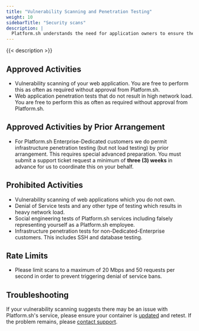 ```yaml
---
title: "Vulnerability Scanning and Penetration Testing"
weight: 10
sidebarTitle: "Security scans"
description: |
  Platform.sh understands the need for application owners to ensure the integrity, and standards compliance, of their applications. Because there could be adverse impacts to other clients which would violate our terms of service, we only permit certain types of tests.
---
```


{{< description >}}

## Approved Activities

* Vulnerability scanning of your web application. You are free to perform this as often as required without approval from Platform.sh.
* Web application penetration tests that do not result in high network load.  You are free to perform this as often as required without approval from Platform.sh.

## Approved Activities by Prior Arrangement

* For Platform.sh Enterprise-Dedicated customers we do permit infrastructure penetration testing (but not load testing) by prior arrangement.  This requires special advanced preparation. You must submit a support ticket request a minimum of **three (3) weeks** in advance for us to coordinate this on your behalf.

## Prohibited Activities

* Vulnerability scanning of web applications which you do not own.
* Denial of Service tests and any other type of testing which results in heavy network load.
* Social engineering tests of Platform.sh services including falsely representing yourself as a Platform.sh employee.
* Infrastructure penetration tests for non-Dedicated-Enterprise customers. This includes SSH and database testing.

## Rate Limits

* Please limit scans to a maximum of 20 Mbps and 50 requests per second in order to prevent triggering denial of service bans.

## Troubleshooting

If your vulnerability scanning suggests there may be an issue with Platform.sh's service, please ensure your container is [updated](/security/updates/) and retest. If the problem remains, please [contact support](/overview/getting-help/).

